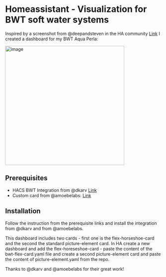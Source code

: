 # Homeassistant - Visualization for BWT soft water systems
Inspired by a screenshot from @deepandsteven in the HA community [Link](https://community.home-assistant.io/t/bwt-best-water-tech-nology-support/270745/119?page=2) I created a dashboard for my BWT Aqua Perla:

<img width="383" alt="image" src="https://github.com/Naboo2604/homeassistant/assets/13333609/99e88484-b306-4312-963b-49739a92ffbd">

## Prerequisites
- HACS BWT Integration from @dkarv [Link](https://github.com/dkarv/hacs-bwt-perla)
- Custom card from @amoebelabs: [Link](https://github.com/AmoebeLabs/flex-horseshoe-card)
## Installation
Follow the instruction from the prerequisite links and install the integration from @dkarv and from @amoebelabs.

This dashboard includes two cards - first one is the flex-horseshoe-card and the second the standard picture-element card.
In HA create a new dashboard and add the flex-horeseshoe-card - paste the content of the bwt-flex-card.yaml file and create a second picture-element card and paste the content of picture-element.yaml from the repo.

Thanks to @dkarv and @amoebelabs for their great work!
